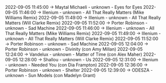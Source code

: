 2022-09-05 11:45:00 -> Maytal Michaeli - unknown - Eyes for Eyes
2022-09-05 11:46:00 -> Illenium - unknown - All That Really Matters (Mike Williams Remix)
2022-09-05 11:49:00 -> Illenium - unknown - All That Really Matters (Will Clarke Remix)
2022-09-05 11:52:00 -> Porter Robinson - unknown - Sad Machine
2022-09-05 11:46:00 -> Illenium - unknown - All That Really Matters (Mike Williams Remix)
2022-09-05 11:49:00 -> Illenium - unknown - All That Really Matters (Will Clarke Remix)
2022-09-05 11:52:00 -> Porter Robinson - unknown - Sad Machine
2022-09-05 12:04:00 -> Porter Robinson - unknown - Divinity (con Amy Millan)
2022-09-05 12:24:00 -> Vandelux - unknown - Matter of Time (con Alex Maher)
2022-09-05 12:28:00 -> Shallou - unknown - Us
2022-09-05 12:31:00 -> Illenium - unknown - Needed You (con Dia Frampton)
2022-09-05 12:36:00 -> Porter Robinson - unknown - Shelter
2022-09-05 12:39:00 -> ODESZA - unknown - Sun Models (con Madelyn Grant)
